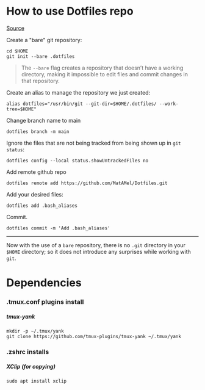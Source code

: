 # How to use Dotfiles repo

[Source](https://askubuntu.com/questions/1316229/is-it-bad-practice-to-git-init-in-the-home-directory-to-keep-track-of-dot-files)

Create a "bare" git repository:

```
cd $HOME
git init --bare .dotfiles
```

> The `--bare` flag creates a repository that doesn’t have a working directory, making it impossible to edit files and commit changes in that repository.

Create an alias to manage the repository we just created:
```
alias dotfiles="/usr/bin/git --git-dir=$HOME/.dotfiles/ --work-tree=$HOME"
```

Change branch name to main
```
dotfiles branch -m main
```

Ignore the files that are not being tracked from being shown up in `git status`:
```
dotfiles config --local status.showUntrackedFiles no
```

Add remote github repo
```
dotfiles remote add https://github.com/MatAMel/Dotfiles.git
```

Add your desired files:
```
dotfiles add .bash_aliases
```

Commit.
```
dotfiles commit -m 'Add .bash_aliases'
```

---

Now with the use of a `bare` repository, there is no `.git` directory in your `$HOME` directory; so it does not introduce any surprises while working with `git`.


# Dependencies
### .tmux.conf plugins install

##### tmux-yank
```
mkdir -p ~/.tmux/yank 
git clone https://github.com/tmux-plugins/tmux-yank ~/.tmux/yank
```


### .zshrc installs

##### XClip (for copying)
```
sudo apt install xclip
```

